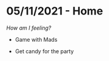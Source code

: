 # 05/11/2021 - Home
*How am I feeling?*

* Game with Mads

* Get candy for the party

<!-- {BearID:481146D4-5B5D-4201-99A7-F8ADC8DEEBBA-11117-00000296B43C45C1} -->
